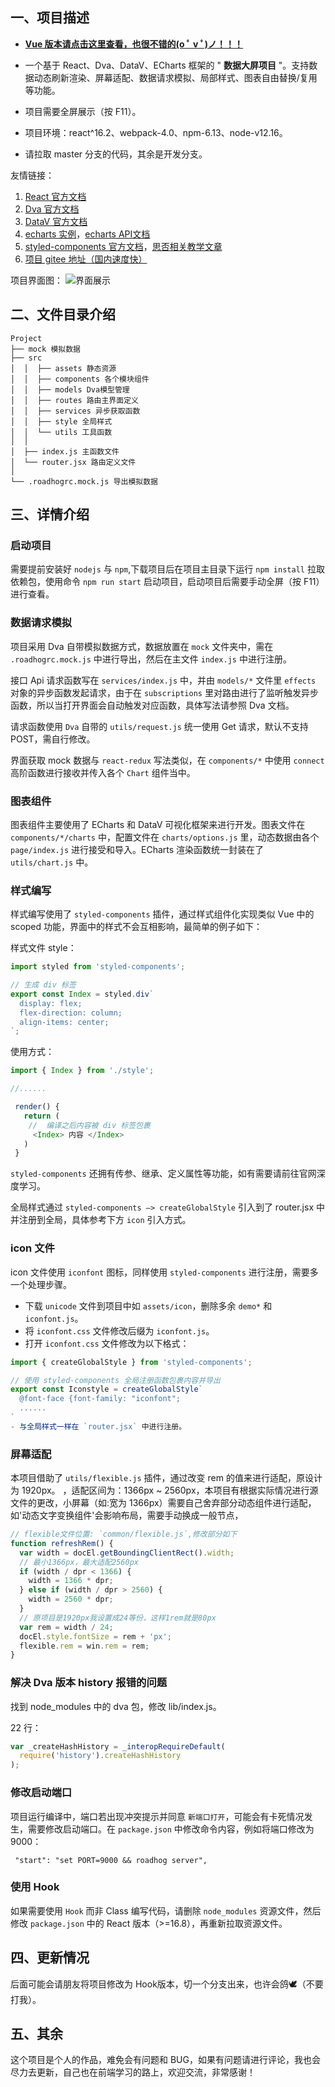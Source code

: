 ## 一、项目描述

- [**Vue 版本请点击这里查看，也很不错的(o ﾟ v ﾟ)ノ！！！**](https://gitee.com/MTrun/big-screen-vue-datav)

- 一个基于 React、Dva、DataV、ECharts 框架的 " **数据大屏项目** "。支持数据动态刷新渲染、屏幕适配、数据请求模拟、局部样式、图表自由替换/复用等功能。
- 项目需要全屏展示（按 F11）。
- 项目环境：react^16.2、webpack-4.0、npm-6.13、node-v12.16。
- 请拉取 master 分支的代码，其余是开发分支。

友情链接：

1.  [React 官方文档](https://react.docschina.org/docs/introducing-jsx.html)
2.  [Dva 官方文档](https://dvajs.com/guide/)
3.  [DataV 官方文档](http://datav-react.jiaminghi.com/guide/)
4.  [echarts 实例](https://echarts.apache.org/examples/zh/index.html)，[echarts API文档](https://echarts.apache.org/zh/api.html#echarts)
5.  [styled-components 官方文档](https://styled-components.com/)，[思否相关教学文章](https://segmentfault.com/a/1190000014682665)
6.  [项目 gitee 地址（国内速度快）](https://gitee.com/MTrun/react-big-screen)

项目界面图：
![界面展示](https://images.gitee.com/uploads/images/2020/0927/205317_db15e619_4964818.gif '界面展示.gif')

## 二、文件目录介绍

```shell
Project
├── mock 模拟数据
├── src
│  │  ├── assets 静态资源
│  │  ├── components 各个模块组件
│  │  ├── models Dva模型管理
│  │  ├── routes 路由主界面定义
│  │  ├── services 异步获取函数
│  │  ├── style 全局样式
│  │  └── utils 工具函数
│  │
│  ├── index.js 主函数文件
│  └── router.jsx 路由定义文件
│
└── .roadhogrc.mock.js 导出模拟数据
```

## 三、详情介绍

### 启动项目

需要提前安装好 `nodejs` 与 `npm`,下载项目后在项目主目录下运行 `npm install` 拉取依赖包，使用命令 `npm run start` 启动项目，启动项目后需要手动全屏（按 F11）进行查看。

### 数据请求模拟

项目采用 Dva 自带模拟数据方式，数据放置在 `mock` 文件夹中，需在 `.roadhogrc.mock.js` 中进行导出，然后在主文件 `index.js` 中进行注册。

接口 Api 请求函数写在 `services/index.js` 中，并由 `models/*` 文件里 `effects` 对象的异步函数发起请求，由于在 `subscriptions` 里对路由进行了监听触发异步函数，所以当打开界面会自动触发对应函数，具体写法请参照 Dva 文档。

请求函数使用 `Dva` 自带的 `utils/request.js` 统一使用 Get 请求，默认不支持 POST，需自行修改。

界面获取 mock 数据与 `react-redux` 写法类似，在 `components/*` 中使用 `connect` 高阶函数进行接收并传入各个 `Chart` 组件当中。

### 图表组件

图表组件主要使用了 ECharts 和 DataV 可视化框架来进行开发。图表文件在 `components/*/charts` 中，配置文件在 `charts/options.js` 里，动态数据由各个 `page/index.js` 进行接受和导入。ECharts 渲染函数统一封装在了 `utils/chart.js` 中。

### 样式编写

样式编写使用了 `styled-components` 插件，通过样式组件化实现类似 Vue 中的 scoped 功能，界面中的样式不会互相影响，最简单的例子如下：

样式文件 style：

```js
import styled from 'styled-components';

// 生成 div 标签
export const Index = styled.div`
  display: flex;
  flex-direction: column;
  align-items: center;
`;
```

使用方式：

```js
import { Index } from './style';

//......

 render() {
   return (
    //  编译之后内容被 div 标签包裹
     <Index> 内容 </Index>
   )
 }
```
`styled-components` 还拥有传参、继承、定义属性等功能，如有需要请前往官网深度学习。

全局样式通过 `styled-components —> createGlobalStyle` 引入到了 router.jsx 中并注册到全局，具体参考下方 `icon` 引入方式。

### icon 文件

icon 文件使用 `iconfont` 图标，同样使用 `styled-components` 进行注册，需要多一个处理步骤。

- 下载 `unicode` 文件到项目中如 `assets/icon`，删除多余 `demo*` 和 `iconfont.js`。
- 将 `iconfont.css` 文件修改后缀为 `iconfont.js`。
- 打开 `iconfont.css` 文件修改为以下格式：

```js
import { createGlobalStyle } from 'styled-components';

// 使用 styled-components 全局注册函数包裹内容并导出
export const Iconstyle = createGlobalStyle`
  @font-face {font-family: "iconfont";
  ......
`
- 与全局样式一样在 `router.jsx` 中进行注册。
```

### 屏幕适配

本项目借助了 `utils/flexible.js` 插件，通过改变 rem 的值来进行适配，原设计为 1920px。 ，适配区间为：1366px ~ 2560px，本项目有根据实际情况进行源文件的更改，小屏幕（如:宽为 1366px）需要自己舍弃部分动态组件进行适配，如'动态文字变换组件'会影响布局，需要手动换成一般节点，

```js
// flexible文件位置: `common/flexible.js`,修改部分如下
function refreshRem() {
  var width = docEl.getBoundingClientRect().width;
  // 最小1366px，最大适配2560px
  if (width / dpr < 1366) {
    width = 1366 * dpr;
  } else if (width / dpr > 2560) {
    width = 2560 * dpr;
  }
  // 原项目是1920px我设置成24等份，这样1rem就是80px
  var rem = width / 24;
  docEl.style.fontSize = rem + 'px';
  flexible.rem = win.rem = rem;
}
```

### 解决 Dva 版本 history 报错的问题

找到 node_modules 中的 dva 包，修改 lib/index.js。

22 行：

```js
var _createHashHistory = _interopRequireDefault(
  require('history').createHashHistory
);
```

### 修改启动端口

项目运行编译中，端口若出现冲突提示并同意 `新端口打开`，可能会有卡死情况发生，需要修改启动端口。在 `package.json` 中修改命令内容，例如将端口修改为9000：

```shell
 "start": "set PORT=9000 && roadhog server",
```

### 使用 Hook

如果需要使用 `Hook` 而非 Class 编写代码，请删除 `node_modules` 资源文件，然后修改 `package.json` 中的 React 版本（>=16.8），再重新拉取资源文件。

## 四、更新情况

后面可能会请朋友将项目修改为 Hook版本，切一个分支出来，也许会鸽🕊（不要打我）。

## 五、其余

这个项目是个人的作品，难免会有问题和 BUG，如果有问题请进行评论，我也会尽力去更新，自己也在前端学习的路上，欢迎交流，非常感谢！
